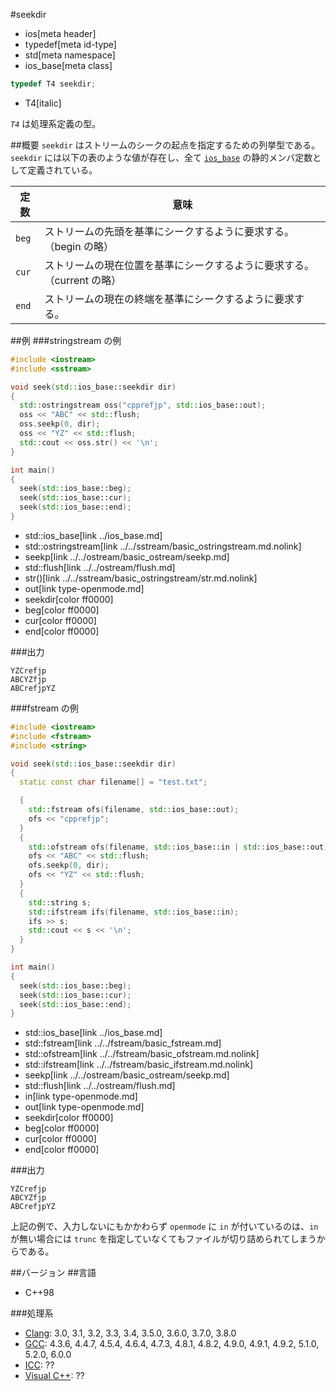 #seekdir
* ios[meta header]
* typedef[meta id-type]
* std[meta namespace]
* ios_base[meta class]

```cpp
typedef T4 seekdir;
```
* T4[italic]

*`T4`* は処理系定義の型。

##概要
`seekdir` はストリームのシークの起点を指定するための列挙型である。  
`seekdir` には以下の表のような値が存在し、全て [`ios_base`](../ios_base.md) の静的メンバ定数として定義されている。

| 定数 | 意味 |
|------|----------------------|
| `beg` | ストリームの先頭を基準にシークするように要求する。（begin の略） |
| `cur` | ストリームの現在位置を基準にシークするように要求する。（current の略） |
| `end` | ストリームの現在の終端を基準にシークするように要求する。 |


##例
###stringstream の例
```cpp
#include <iostream>
#include <sstream>

void seek(std::ios_base::seekdir dir)
{
  std::ostringstream oss("cpprefjp", std::ios_base::out);
  oss << "ABC" << std::flush;
  oss.seekp(0, dir);
  oss << "YZ" << std::flush;
  std::cout << oss.str() << '\n';
}

int main()
{
  seek(std::ios_base::beg);
  seek(std::ios_base::cur);
  seek(std::ios_base::end);
}
```
* std::ios_base[link ../ios_base.md]
* std::ostringstream[link ../../sstream/basic_ostringstream.md.nolink]
* seekp[link ../../ostream/basic_ostream/seekp.md]
* std::flush[link ../../ostream/flush.md]
* str()[link ../../sstream/basic_ostringstream/str.md.nolink]
* out[link type-openmode.md]
* seekdir[color ff0000]
* beg[color ff0000]
* cur[color ff0000]
* end[color ff0000]

###出力
```
YZCrefjp
ABCYZfjp
ABCrefjpYZ
```

###fstream の例
```cpp
#include <iostream>
#include <fstream>
#include <string>

void seek(std::ios_base::seekdir dir)
{
  static const char filename[] = "test.txt";

  {
    std::fstream ofs(filename, std::ios_base::out);
    ofs << "cpprefjp";
  }
  {
    std::ofstream ofs(filename, std::ios_base::in | std::ios_base::out);
    ofs << "ABC" << std::flush;
    ofs.seekp(0, dir);
    ofs << "YZ" << std::flush;
  }
  {
    std::string s;
    std::ifstream ifs(filename, std::ios_base::in);
    ifs >> s;
    std::cout << s << '\n';
  }
}

int main()
{
  seek(std::ios_base::beg);
  seek(std::ios_base::cur);
  seek(std::ios_base::end);
}
```
* std::ios_base[link ../ios_base.md]
* std::fstream[link ../../fstream/basic_fstream.md]
* std::ofstream[link ../../fstream/basic_ofstream.md.nolink]
* std::ifstream[link ../../fstream/basic_ifstream.md.nolink]
* seekp[link ../../ostream/basic_ostream/seekp.md]
* std::flush[link ../../ostream/flush.md]
* in[link type-openmode.md]
* out[link type-openmode.md]
* seekdir[color ff0000]
* beg[color ff0000]
* cur[color ff0000]
* end[color ff0000]

###出力
```
YZCrefjp
ABCYZfjp
ABCrefjpYZ
```

上記の例で、入力しないにもかかわらず `openmode` に `in` が付いているのは、`in` が無い場合には `trunc` を指定していなくてもファイルが切り詰められてしまうからである。

##バージョン
##言語
- C++98

###処理系
- [Clang](/implementation.md#clang): 3.0, 3.1, 3.2, 3.3, 3.4, 3.5.0, 3.6.0, 3.7.0, 3.8.0
- [GCC](/implementation.md#gcc): 4.3.6, 4.4.7, 4.5.4, 4.6.4, 4.7.3, 4.8.1, 4.8.2, 4.9.0, 4.9.1, 4.9.2, 5.1.0, 5.2.0, 6.0.0
- [ICC](/implementation.md#icc): ??
- [Visual C++](/implementation.md#visual_cpp): ??
